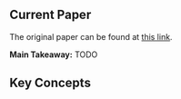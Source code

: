 ## Current Paper

The original paper can be found at [this link](https://arxiv.org/pdf/2306.03092.pdf).

**Main Takeaway:** TODO

## Key Concepts
